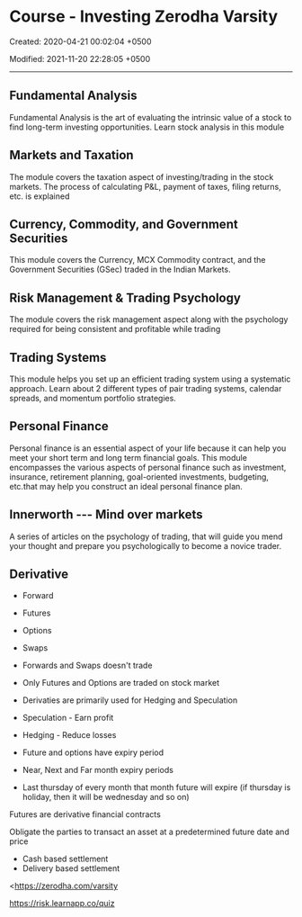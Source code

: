 # Course - Investing Zerodha Varsity

Created: 2020-04-21 00:02:04 +0500

Modified: 2021-11-20 22:28:05 +0500

---

## Fundamental Analysis

Fundamental Analysis is the art of evaluating the intrinsic value of a stock to find long-term investing opportunities. Learn stock analysis in this module

## Markets and Taxation

The module covers the taxation aspect of investing/trading in the stock markets. The process of calculating P&L, payment of taxes, filing returns, etc. is explained

## Currency, Commodity, and Government Securities

This module covers the Currency, MCX Commodity contract, and the Government Securities (GSec) traded in the Indian Markets.

## Risk Management & Trading Psychology

The module covers the risk management aspect along with the psychology required for being consistent and profitable while trading

## Trading Systems

This module helps you set up an efficient trading system using a systematic approach. Learn about 2 different types of pair trading systems, calendar spreads, and momentum portfolio strategies.

## Personal Finance

Personal finance is an essential aspect of your life because it can help you meet your short term and long term financial goals. This module encompasses the various aspects of personal finance such as investment, insurance, retirement planning, goal-oriented investments, budgeting, etc.that may help you construct an ideal personal finance plan.

## Innerworth --- Mind over markets

A series of articles on the psychology of trading, that will guide you mend your thought and prepare you psychologically to become a novice trader.

## Derivative
-   Forward
-   Futures
-   Options
-   Swaps


-   Forwards and Swaps doesn't trade
-   Only Futures and Options are traded on stock market
-   Derivaties are primarily used for Hedging and Speculation
-   Speculation - Earn profit
-   Hedging - Reduce losses
-   Future and options have expiry period
-   Near, Next and Far month expiry periods
-   Last thursday of every month that month future will expire (if thursday is holiday, then it will be wednesday and so on)

Futures are derivative financial contracts

Obligate the parties to transact an asset at a predetermined future date and price
-   Cash based settlement
-   Delivery based settlement

<https://zerodha.com/varsity

<https://risk.learnapp.co/quiz>
